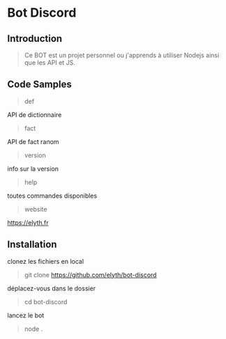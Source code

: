 # Bot Discord

## Introduction

> Ce BOT est un projet personnel ou j'apprends à utiliser Nodejs ainsi que les API et JS.

## Code Samples

> def

API de dictionnaire

> fact

API de fact ranom

> version

info sur la version

>help

toutes commandes disponibles

> website

https://elyth.fr

## Installation

 clonez les fichiers en local

>git clone https://github.com/eIyth/bot-discord

 déplacez-vous dans le dossier

>cd bot-discord

lancez le bot

> node .